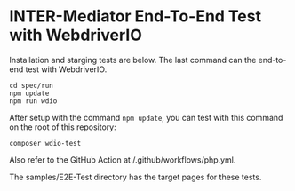 # INTER-Mediator End-To-End Test with WebdriverIO

Installation and starging tests are below. The last command can the end-to-end test with WebdriverIO.
```
cd spec/run
npm update
npm run wdio
```
After setup with the command ```npm update```, you can test with this command on the root of this repository:
```
composer wdio-test
```

Also refer to the GitHub Action at /.github/workflows/php.yml.

The samples/E2E-Test directory has the target pages for these tests.


